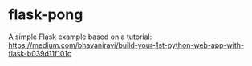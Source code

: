 # flask-pong
A simple Flask example based on a tutorial: https://medium.com/bhavaniravi/build-your-1st-python-web-app-with-flask-b039d11f101c
